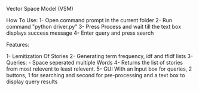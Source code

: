 Vector Space Model (VSM)

How To Use:
1- Open command prompt in the current folder
2- Run command "python driver.py"
3- Press Process and wait till the text box displays success message
4- Enter query and press search  


Features:

1- Lemitization Of Stories
2- Generating term frequency, idf  and tfidf lists
3- Queries:
    - Space seperated multiple Words
4- Returns the list of stories from most relevent to least relevent.
5- GUI With an Input box for queries, 2 buttons, 1 for searching and second for pre-processing and a text box to display query results